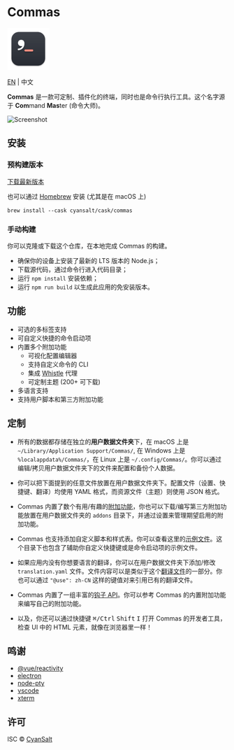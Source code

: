 # Commas

<img src="https://raw.githubusercontent.com/CyanSalt/commas/master/resources/images/icon.png" width="96">

[EN](../README.md) | 中文

**Commas** 是一款可定制、插件化的终端，同时也是命令行执行工具。这个名字源于 **Com**mand **Mas**ter (命令大师)。

![Screenshot](https://user-images.githubusercontent.com/5101076/174989877-7f4e4b38-7c1f-4d57-b32e-d08eb0731f2d.png)

## 安装

### 预构建版本

[下载最新版本](https://github.com/CyanSalt/commas/releases)

也可以通过 [Homebrew](https://brew.sh/) 安装 (尤其是在 macOS 上)

```shell
brew install --cask cyansalt/cask/commas
```

### 手动构建

你可以克隆或下载这个仓库，在本地完成 Commas 的构建。
  - 确保你的设备上安装了最新的 LTS 版本的 Node.js；
  - 下载源代码，通过命令行进入代码目录；
  - 运行 `npm install` 安装依赖；
  - 运行 `npm run build` 以生成此应用的免安装版本。

## 功能

- 可选的多标签支持
- 可自定义快捷的命令启动项
- 内置多个附加功能
  - 可视化配置编辑器
  - 支持自定义命令的 CLI
  - 集成 [Whistle](https://github.com/avwo/whistle) 代理
  - 可定制主题 (200+ 可下载)
- 多语言支持
- 支持用户脚本和第三方附加功能

## 定制

- 所有的数据都存储在独立的**用户数据文件夹**下，在 macOS 上是 `~/Library/Application Support/Commas/`, 在 Windows 上是 `%localappdata%/Commas/`，在 Linux 上是 `~/.config/Commas/`。你可以通过编辑/拷贝用户数据文件夹下的文件来配置和备份个人数据。

- 你可以把下面提到的任意文件放置在用户数据文件夹下。配置文件（设置、快捷键、翻译）均使用 YAML 格式，而资源文件（主题）则使用 JSON 格式。

- Commas 内置了数个有用/有趣的[附加功能](https://github.com/CyanSalt/commas/tree/master/addons)，你也可以下载/编写第三方附加功能放置在用户数据文件夹的 `addons` 目录下，并通过设置来管理期望启用的附加功能。

- Commas 也支持添加自定义脚本和样式表。你可以查看这里的[示例文件](https://github.com/CyanSalt/commas/tree/master/resources/examples)。这个目录下也包含了辅助你自定义快捷键或是命令启动项的示例文件。

- 如果应用内没有你想要语言的翻译，你可以在用户数据文件夹下添加/修改 `translation.yaml` 文件。文件内容可以是类似于这个[翻译文件](https://github.com/CyanSalt/commas/blob/master/resources/locales/zh-CN.json)的一部分。你也可以通过 `"@use": zh-CN` 这样的键值对来引用已有的翻译文件。

- Commas 内置了一组丰富的[钩子 API](https://github.com/CyanSalt/commas/tree/master/api)。你可以参考 Commas 的内置附加功能来编写自己的附加功能。

- 以及，你还可以通过快捷键 <kbd>&#8984;/Ctrl</kbd> <kbd>Shift</kbd> <kbd>I</kbd> 打开 Commas 的开发者工具，检查 UI 中的 HTML 元素，就像在浏览器里一样！

## 鸣谢

- [@vue/reactivity](https://github.com/vuejs/vue-next/tree/master/packages/reactivity)
- [electron](https://github.com/electron/electron)
- [node-pty](https://github.com/microsoft/node-pty)
- [vscode](https://github.com/microsoft/vscode)
- [xterm](https://github.com/xtermjs/xterm.js)

## 许可

ISC &copy; [CyanSalt](https://github.com/CyanSalt)
